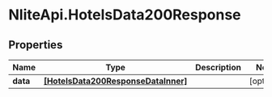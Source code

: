 # NliteApi.HotelsData200Response

## Properties

Name | Type | Description | Notes
------------ | ------------- | ------------- | -------------
**data** | [**[HotelsData200ResponseDataInner]**](HotelsData200ResponseDataInner.md) |  | [optional] 


